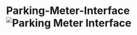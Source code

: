 # Parking-Meter-Interface![Parking Meter Interface](https://user-images.githubusercontent.com/105953565/187497441-9a1f22e7-1490-4947-938d-73a62b880284.jpg)
